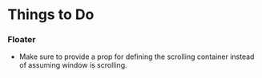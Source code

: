 # Things to Do

### Floater
 - Make sure to provide a prop for defining the scrolling container instead of assuming window is scrolling.
